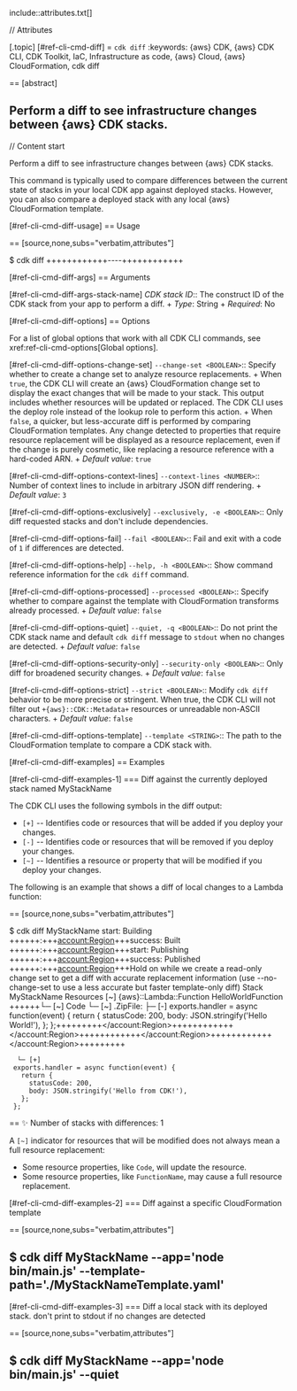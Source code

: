include::attributes.txt[]

// Attributes

[.topic]
[#ref-cli-cmd-diff]
= `cdk diff`
:keywords: \{aws} CDK, \{aws} CDK CLI, CDK Toolkit, IaC, Infrastructure as code, \{aws} Cloud, \{aws} CloudFormation, cdk diff

== [abstract]

Perform a diff to see infrastructure changes between \{aws} CDK stacks.
--

// Content start

Perform a diff to see infrastructure changes between \{aws} CDK stacks.

This command is typically used to compare differences between the current state of stacks in your local CDK app against deployed stacks. However, you can also compare a deployed stack with any local \{aws} CloudFormation template.

[#ref-cli-cmd-diff-usage]
== Usage

== [source,none,subs="verbatim,attributes"]

$ cdk diff +++<arguments>++++++<options>+++----+++</options>++++++</arguments>+++

[#ref-cli-cmd-diff-args]
== Arguments

[#ref-cli-cmd-diff-args-stack-name]
_CDK stack ID_::
The construct ID of the CDK stack from your app to perform a diff.
+
_Type_: String
+
_Required_: No

[#ref-cli-cmd-diff-options]
== Options

For a list of global options that work with all CDK  CLI commands, see  xref:ref-cli-cmd-options[Global options].

[#ref-cli-cmd-diff-options-change-set]
`--change-set <BOOLEAN>`::
Specify whether to create a change set to analyze resource replacements.
+
When `true`, the CDK CLI will create an \{aws} CloudFormation change set to display the exact changes that will be made to your stack. This output includes whether resources will be updated or replaced. The CDK  CLI uses the deploy role instead of the lookup role to perform this action.
+
When `false`, a quicker, but less-accurate diff is performed by comparing CloudFormation templates. Any change detected to properties that require resource replacement will be displayed as a resource replacement, even if the change is purely cosmetic, like replacing a resource reference with a hard-coded ARN.
+
_Default value_: `true`

[#ref-cli-cmd-diff-options-context-lines]
`--context-lines <NUMBER>`::
Number of context lines to include in arbitrary JSON diff rendering.
+
_Default value_: `3`

[#ref-cli-cmd-diff-options-exclusively]
`--exclusively, -e <BOOLEAN>`::
Only diff requested stacks and don't include dependencies.

[#ref-cli-cmd-diff-options-fail]
`--fail <BOOLEAN>`::
Fail and exit with a code of `1` if differences are detected.

[#ref-cli-cmd-diff-options-help]
`--help, -h <BOOLEAN>`::
Show command reference information for the `cdk diff` command.

[#ref-cli-cmd-diff-options-processed]
`--processed <BOOLEAN>`::
Specify whether to compare against the template with CloudFormation transforms already processed.
+
_Default value_: `false`

[#ref-cli-cmd-diff-options-quiet]
`--quiet, -q <BOOLEAN>`::
Do not print the CDK stack name and default `cdk diff` message to `stdout` when no changes are detected.
+
_Default value_: `false`

[#ref-cli-cmd-diff-options-security-only]
`--security-only <BOOLEAN>`::
Only diff for broadened security changes.
+
_Default value_: `false`

[#ref-cli-cmd-diff-options-strict]
`--strict <BOOLEAN>`::
Modify `cdk diff` behavior to be more precise or stringent. When true, the CDK CLI will not filter out `+{aws}::CDK::Metadata+` resources or unreadable non-ASCII characters.
+
_Default value_: `false`

[#ref-cli-cmd-diff-options-template]
`--template <STRING>`::
The path to the CloudFormation template to compare a CDK stack with.

[#ref-cli-cmd-diff-examples]
== Examples

[#ref-cli-cmd-diff-examples-1]
=== Diff against the currently deployed stack named MyStackName

The CDK  CLI uses the following symbols in the diff output:

* `[+]` -- Identifies code or resources that will be added if you deploy your changes.
* `[-]` -- Identifies code or resources that will be removed if you deploy your changes.
* `[~]` -- Identifies a resource or property that will be modified if you deploy your changes.

The following is an example that shows a diff of local changes to a Lambda function:

== [source,none,subs="verbatim,attributes"]

$ cdk diff MyStackName
start: Building +++<asset-hash>+++:+++<account:Region>+++success: Built +++<asset-hash>+++:+++<account:Region>+++start: Publishing +++<asset-hash>+++:+++<account:Region>+++success: Published +++<asset-hash>+++:+++<account:Region>+++Hold on while we create a read-only change set to get a diff with accurate replacement information (use --no-change-set to use a less accurate but faster template-only diff) Stack MyStackName Resources [~] \{aws}::Lambda::Function HelloWorldFunction +++<resource-logical-ID>+++└─ [~] Code └─ [~] .ZipFile: ├─ [-] exports.handler = async function(event) { return { statusCode: 200, body: JSON.stringify('Hello World!'), }; };+++</resource-logical-ID>++++++</account:Region>++++++</asset-hash>++++++</account:Region>++++++</asset-hash>++++++</account:Region>++++++</asset-hash>++++++</account:Region>++++++</asset-hash>+++

      └─ [+]
     exports.handler = async function(event) {
       return {
         statusCode: 200,
         body: JSON.stringify('Hello from CDK!'),
       };
     };

== ✨  Number of stacks with differences: 1

A  `[~]` indicator for resources that will be modified does not always mean a full resource replacement:

* Some resource properties, like `Code`, will update the resource.
* Some resource properties, like `FunctionName`, may cause a full resource replacement.

[#ref-cli-cmd-diff-examples-2]
=== Diff against a specific CloudFormation template

== [source,none,subs="verbatim,attributes"]

$ cdk diff MyStackName --app='node bin/main.js' --template-path='./MyStackNameTemplate.yaml'
---

[#ref-cli-cmd-diff-examples-3]
=== Diff a local stack with its deployed stack. don't print to stdout if no changes are detected

== [source,none,subs="verbatim,attributes"]

$ cdk diff MyStackName --app='node bin/main.js' --quiet
---
